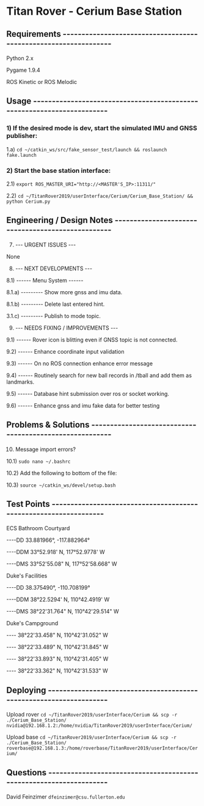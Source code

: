 # Titan Rover - Cerium Base Station



## Requirements ----------------------------------------------------------------

Python 2.x

Pygame 1.9.4

ROS Kinetic or ROS Melodic



## Usage -----------------------------------------------------------------------

### 1) If the desired mode is dev, start the simulated IMU and GNSS publisher:

1.a) `cd ~/catkin_ws/src/fake_sensor_test/launch && roslaunch fake.launch`



### 2) Start the base station interface:

2.1) `export ROS_MASTER_URI="http://<MASTER'S_IP>:11311/"`

2.2) `cd ~/TitanRover2019/userInterface/Cerium/Cerium_Base_Station/ && python Cerium.py`



## Engineering / Design Notes --------------------------------------------------

7) --- URGENT ISSUES ---

None

8) --- NEXT DEVELOPMENTS ---

8.1) ------ Menu System ------

8.1.a) --------- Show more gnss and imu data.

8.1.b) --------- Delete last entered hint.

3.1.c) --------- Publish to mode topic.

9) --- NEEDS FIXING / IMPROVEMENTS ---

9.1) ------ Rover icon is blitting even if GNSS topic is not connected.

9.2) ------ Enhance coordinate input validation

9.3) ------ On no ROS connection enhance error message

9.4) ------ Routinely search for new ball records in /tball and add them as landmarks.

9.5) ------ Database hint submission over ros or socket working.

9.6) ------ Enhance gnss and imu fake data for better testing



## Problems & Solutions --------------------------------------------------------

10) Message import errors?

10.1) `sudo nano ~/.bashrc`

10.2) Add the following to bottom of the file:

10.3) `source ~/catkin_ws/devel/setup.bash`



## Test Points -----------------------------------------------------------------

ECS Bathroom Courtyard

----DD 33.881966°, -117.882964°

----DDM 33°52.918' N, 117°52.9778' W

----DMS 33°52'55.08" N, 117°52'58.668" W

Duke's Facilities

----DD 38.375490°, -110.708199°

----DDM 38°22.5294' N, 110°42.4919' W

----DMS 38°22'31.764" N, 110°42'29.514" W


Duke's Campground

---- 38°22'33.458" N, 110°42'31.052" W

---- 38°22'33.489" N, 110°42'31.845" W

---- 38°22'33.893" N, 110°42'31.405" W

---- 38°22'33.362" N, 110°42'31.533" W

## Deploying -------------------------------------------------------------------

Upload rover `cd ~/TitanRover2019/userInterface/Cerium && scp -r ./Cerium_Base_Station/ nvidia@192.168.1.2:/home/nvidia/TitanRover2019/userInterface/Cerium/`

Upload base `cd ~/TitanRover2019/userInterface/Cerium && scp -r ./Cerium_Base_Station/ roverbase@192.168.1.3:/home/roverbase/TitanRover2019/userInterface/Cerium/`



## Questions -------------------------------------------------------------------

David Feinzimer `dfeinzimer@csu.fullerton.edu`
